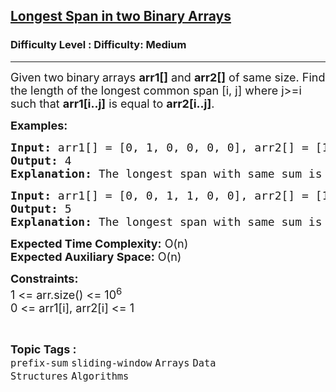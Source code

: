 <h2><a href="https://www.geeksforgeeks.org/problems/longest-span-with-same-sum-in-two-binary-arrays5142/1?page=2&difficulty=Medium&status=unsolved,attempted&sortBy=accuracy">Longest Span in two Binary Arrays</a></h2><h3>Difficulty Level : Difficulty: Medium</h3><hr><div class="problems_problem_content__Xm_eO"><p><span style="font-size: 18px;">Given two<strong> </strong>binary<strong> </strong>arrays <strong>arr1[]</strong> and <strong>arr2[]</strong> of same size. Find the length of the longest common span [i, j] where j&gt;=i such that <strong>arr1[i..j]</strong> is equal to <strong>arr2[i..j]</strong>.&nbsp;</span></p>
<p><span style="font-size: 18px;"><strong>Examples:</strong></span></p>
<pre><span style="font-size: 18px;"><strong>Input: </strong>arr1[] = [0, 1, 0, 0, 0, 0], arr2[] = [1, 0, 1, 0, 0, 1]
<strong>Output:</strong> 4
<strong>Explanation:</strong> The longest span with same sum is from index 1 to 4 following zero based indexing.</span>
</pre>
<pre><span style="font-size: 18px;"><strong>Input: </strong>arr1[] = [0, 0, 1, 1, 0, 0], arr2[] = [1, 0, 1, 0, 0, 1]
<strong>Output:</strong> 5<br><strong>Explanation:</strong> The longest span with same sum is from index 1 to 5 following zero based indexing.</span></pre>
<p><span style="font-size: 18px;"><strong>Expected Time Complexity:</strong> O(n)<br><strong>Expected Auxiliary Space:</strong> O(n)</span></p>
<p><span style="font-size: 18px;"><strong>Constraints:</strong><br>1 &lt;= arr.size() &lt;= 10<sup>6</sup><br>0 &lt;= arr1[i], arr2[i] &lt;= 1</span></p></div><br><p><span style=font-size:18px><strong>Topic Tags : </strong><br><code>prefix-sum</code>&nbsp;<code>sliding-window</code>&nbsp;<code>Arrays</code>&nbsp;<code>Data Structures</code>&nbsp;<code>Algorithms</code>&nbsp;